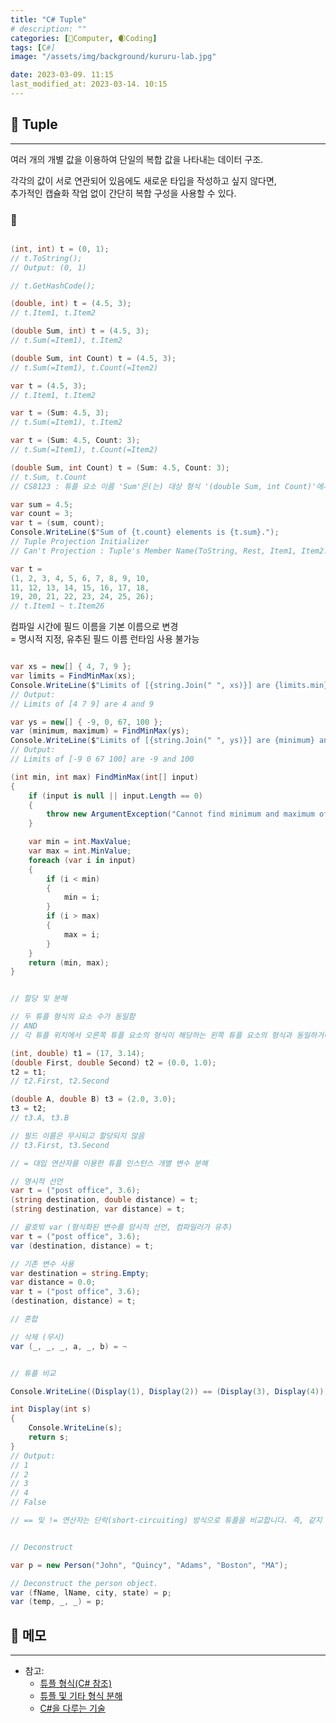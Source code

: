 ```yaml
---
title: "C# Tuple"
# description: ""
categories: [💫Computer, 🌒Coding]
tags: [C#]
image: "/assets/img/background/kururu-lab.jpg"

date: 2023-03-09. 11:15
last_modified_at: 2023-03-14. 10:15
---
```


## 💫 Tuple

---

여러 개의 개별 값을 이용하여 단일의 복합 값을 나타내는 데이터 구조.  

각각의 값이 서로 연관되어 있음에도 새로운 타입을 작성하고 싶지 않다면,  
추가적인 캡슐화 작업 없이 간단히 복합 구성을 사용할 수 있다.  

### 🫧

```cs

(int, int) t = (0, 1);
// t.ToString();
// Output: (0, 1)

// t.GetHashCode();

(double, int) t = (4.5, 3);
// t.Item1, t.Item2

(double Sum, int) t = (4.5, 3);
// t.Sum(=Item1), t.Item2

(double Sum, int Count) t = (4.5, 3);
// t.Sum(=Item1), t.Count(=Item2)

var t = (4.5, 3);
// t.Item1, t.Item2

var t = (Sum: 4.5, 3);
// t.Sum(=Item1), t.Item2

var t = (Sum: 4.5, Count: 3);  
// t.Sum(=Item1), t.Count(=Item2)

(double Sum, int Count) t = (Sum: 4.5, Count: 3);
// t.Sum, t.Count
// CS8123 : 튜플 요소 이름 'Sum'은(는) 대상 형식 '(double Sum, int Count)'에서 다른 이름이 지정되었거나 이름이 지정되지 않았기 때문에 무시됩니다.

var sum = 4.5;
var count = 3;
var t = (sum, count);
Console.WriteLine($"Sum of {t.count} elements is {t.sum}.");
// Tuple Projection Initializer  
// Can't Projection : Tuple's Member Name(ToString, Rest, Item1, Item2...), Already Used

var t = 
(1, 2, 3, 4, 5, 6, 7, 8, 9, 10,
11, 12, 13, 14, 15, 16, 17, 18,
19, 20, 21, 22, 23, 24, 25, 26);
// t.Item1 ~ t.Item26

```

컴파일 시간에 필드 이름을 기본 이름으로 변경  
= 명시적 지정, 유추된 필드 이름 런타임 사용 불가능  

```cs

var xs = new[] { 4, 7, 9 };
var limits = FindMinMax(xs);
Console.WriteLine($"Limits of [{string.Join(" ", xs)}] are {limits.min} and {limits.max}");
// Output:
// Limits of [4 7 9] are 4 and 9

var ys = new[] { -9, 0, 67, 100 };
var (minimum, maximum) = FindMinMax(ys);
Console.WriteLine($"Limits of [{string.Join(" ", ys)}] are {minimum} and {maximum}");
// Output:
// Limits of [-9 0 67 100] are -9 and 100

(int min, int max) FindMinMax(int[] input)
{
	if (input is null || input.Length == 0)
	{
		throw new ArgumentException("Cannot find minimum and maximum of a null or empty array.");
	}

	var min = int.MaxValue;
	var max = int.MinValue;
	foreach (var i in input)
	{
		if (i < min)
		{
			min = i;
		}
		if (i > max)
		{
			max = i;
		}
	}
	return (min, max);
}

```

```cs

// 할당 및 분해

// 두 튜플 형식의 요소 수가 동일함
// AND
// 각 튜플 위치에서 오른쪽 튜플 요소의 형식이 해당하는 왼쪽 튜플 요소의 형식과 동일하거나 해당 형식으로 암시적으로 변환 가능함

(int, double) t1 = (17, 3.14);
(double First, double Second) t2 = (0.0, 1.0);
t2 = t1;
// t2.First, t2.Second

(double A, double B) t3 = (2.0, 3.0);
t3 = t2;
// t3.A, t3.B

// 필드 이름은 무시되고 할당되지 않음
// t3.First, t3.Second

// = 대입 연산자를 이용한 튜플 인스턴스 개별 변수 분해

// 명시적 선언
var t = ("post office", 3.6);
(string destination, double distance) = t;
(string destination, var distance) = t;

// 괄호밖 var (형식화된 변수를 암시적 선언, 컴파일러가 유추)
var t = ("post office", 3.6);
var (destination, distance) = t;

// 기존 변수 사용
var destination = string.Empty;
var distance = 0.0;
var t = ("post office", 3.6);
(destination, distance) = t;

// 혼합  

// 삭제 (무시)
var (_, _, _, a, _, b) = ~

```

```cs

// 튜플 비교  

Console.WriteLine((Display(1), Display(2)) == (Display(3), Display(4)));

int Display(int s)
{
	Console.WriteLine(s);
	return s;
}
// Output:
// 1
// 2
// 3
// 4
// False

// == 및 != 연산자는 단락(short-circuiting) 방식으로 튜플을 비교합니다. 즉, 같지 않은 요소 쌍을 충족하거나 튜플의 끝에 도달하는 즉시 연산이 중지됩니다. 그러나 다음 예제와 같이 비교하기 전에 ‘모든’ 튜플 요소가 평가됩니다.

```

```cs

// Deconstruct  

var p = new Person("John", "Quincy", "Adams", "Boston", "MA");

// Deconstruct the person object.
var (fName, lName, city, state) = p;
var (temp, _, _) = p;
```

## 💫 메모

---

- 참고:
  - [튜플 형식(C# 참조)](https://learn.microsoft.com/ko-kr/dotnet/csharp/language-reference/builtin-types/value-tuples)
  - [튜플 및 기타 형식 분해](https://learn.microsoft.com/ko-kr/dotnet/csharp/fundamentals/functional/deconstruct)
  - [C#을 다루는 기술](https://thebook.io/080201/)
